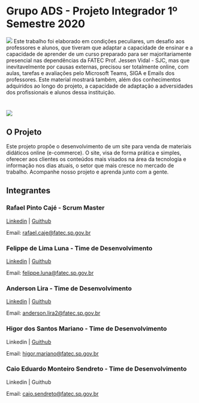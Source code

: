 # Grupo ADS - Projeto Integrador 1º Semestre 2020
![](https://github.com/cpusfatec/cpusfatec/blob/master/Imagens%20e%20Arquivos%20do%20Projeto/Polish_20201016_185257950.jpg)
Este trabalho foi elaborado em condições peculiares, um desafio aos professores e alunos, que tiveram que adaptar a capacidade de ensinar e a capacidade de aprender de um curso preparado para ser majoritariamente presencial nas dependências da FATEC Prof. Jessen Vidal - SJC, mas que inevitavelmente por causas externas, precisou ser totalmente online, com aulas, tarefas e avaliações pelo Microsoft Teams, SIGA e Emails dos professores. Este material mostrará também, além dos conhecimentos adquiridos ao longo do projeto, a capacidade de adaptação a adversidades dos profissionais e alunos dessa instituição.

# ![](https://github.com/cpusfatec/cpusfatec/blob/master/Imagens%20e%20Arquivos%20do%20Projeto/GUITHUB%20logo%201S.png)

## O Projeto
Este projeto propõe o desenvolvimento de um site para venda de materiais didáticos online (e-commerce). O site, visa de forma prática e simples, oferecer aos clientes os conteúdos mais visados na área da tecnologia e informação nos dias atuais, o setor que mais cresce no mercado de trabalho. Acompanhe nosso projeto e aprenda junto com a gente.

## Integrantes

### Rafael Pinto Cajé - Scrum Master

[Linkedin](https://www.linkedin.com/in/rafael-p-caje-8046826b) | [Guithub](https://github.com/Rafael-Caje)

Email: rafael.caje@fatec.sp.gov.br

### Felippe de Lima Luna - Time de Desenvolvimento

[Linkedin](https://www.linkedin.com/in/felippe-lima-b12418b5) | [Guithub](https://github.com/Felippe27)

Email: felippe.luna@fatec.sp.gov.br

### Anderson Lira - Time de Desenvolvimento

[Linkedin](https://www.linkedin.com/in/anderson-lira-4b2a5b1b9) | [Guithub](https://github.com/alira1984)

Email: anderson.lira2@fatec.sp.gov.br

### Higor dos Santos Mariano - Time de Desenvolvimento

Linkedin | [Guithub](https://github.com/Higor-SM)

Email: higor.mariano@fatec.sp.gov.br

### Caio Eduardo Monteiro Sendreto - Time de Desenvolvimento

Linkedin | Guithub

Email: caio.sendreto@fatec.sp.gov.br
